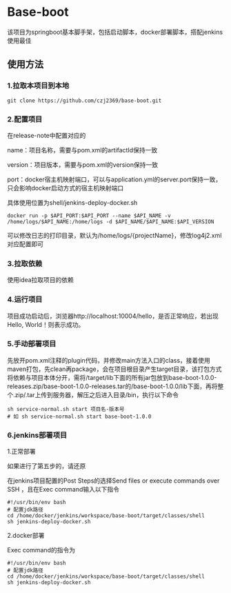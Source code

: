 # Base-boot

该项目为springboot基本脚手架，包括启动脚本，docker部署脚本，搭配jenkins使用最佳

## 使用方法

### 1.拉取本项目到本地

```
git clone https://github.com/czj2369/base-boot.git
```

### 2.配置项目

在release-note中配置对应的

name：项目名称，需要与pom.xml的artifactId保持一致

version：项目版本，需要与pom.xml的version保持一致

port：docker宿主机映射端口，可以与application.yml的server.port保持一致，只会影响docker启动方式的宿主机映射端口

具体使用位置为shell/jenkins-deploy-docker.sh

```
docker run -p $API_PORT:$API_PORT --name $API_NAME -v /home/logs/$API_NAME:/home/logs -d $API_NAME/$API_NAME:$API_VERSION
```

可以修改日志的打印目录，默认为/home/logs/{projectName}，修改log4j2.xml对应配置即可

### 3.拉取依赖

使用idea拉取项目的依赖

### 4.运行项目

项目成功启动后，浏览器http://localhost:10004/hello，是否正常响应，若出现Hello, World！则表示成功。

### 5.手动部署项目

先放开pom.xml注释的plugin代码，并修改main方法入口的class，接着使用maven打包，先clean再package，会在项目根目录产生target目录，该打包方式将依赖与项目本体分开，需将/target/lib下面的所有jar包放到base-boot-1.0.0-releases.zip/base-boot-1.0.0-releases.tar的/base-boot-1.0.0/lib下面，再将整个.zip/.tar上传到服务器，解压之后进入目录/bin，执行以下命令

```shell
sh service-normal.sh start 项目名-版本号
# 如 sh service-normal.sh start base-boot-1.0.0
```

### 6.jenkins部署项目

1.正常部署

如果进行了第五步的，请还原

在jenkins项目配置的Post Steps的选择Send files or execute commands over SSH ，且在Exec command输入以下指令

```shell
#!/usr/bin/env bash
# 配置jdk路径
cd /home/docker/jenkins/workspace/base-boot/target/classes/shell
sh jenkins-deploy-docker.sh 
```

2.docker部署

Exec command的指令为

```shell
#!/usr/bin/env bash
# 配置jdk路径
cd /home/docker/jenkins/workspace/base-boot/target/classes/shell
sh jenkins-deploy-docker.sh
```

